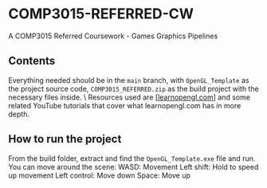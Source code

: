 # COMP3015-REFERRED-CW
A COMP3015 Referred Coursework - Games Graphics Pipelines

## Contents

Everything needed should be in the `main` branch, with `OpenGL_Template` as the project source code, `COMP3015_REFERRED.zip` as the build project with the necessary files inside. 
\ Resources used are [[learnopengl.com](https://learnopengl.com)] and some related YouTube tutorials that cover what learnopengl.com has in more depth.

## How to run the project
From the build folder, extract and find the `OpenGL_Template.exe` file and run.
You can move around the scene:
WASD: Movement
Left shift: Hold to speed up movement
Left control: Move down
Space: Move up
